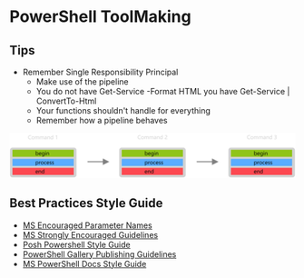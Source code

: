 # PowerShell ToolMaking #

## Tips ##
* Remember Single Responsibility Principal
  * Make use of the pipeline
  * You do not have Get-Service -Format HTML you have Get-Service | ConvertTo-Html
  * Your functions shouldn't handle for everything
  * Remember how a pipeline behaves

![PowerShell Pipeline](../Images/blocksPipeline.svg)

## Best Practices Style Guide ##
* [MS Encouraged Parameter Names](https://docs.microsoft.com/en-us/powershell/scripting/developer/cmdlet/standard-cmdlet-parameter-names-and-types?view=powershell-7.1)
* [MS Strongly Encouraged Guidelines](https://docs.microsoft.com/en-us/powershell/scripting/developer/cmdlet/strongly-encouraged-development-guidelines?view=powershell-5.1)
* [Posh Powershell Style Guide](https://poshcode.gitbook.io/powershell-practice-and-style/)
* [PowerShell Gallery Publishing Guidelines](https://docs.microsoft.com/en-us/powershell/scripting/gallery/concepts/publishing-guidelines?view=powershell-7.1)
* [MS PowerShell Docs Style Guide](https://docs.microsoft.com/en-us/powershell/scripting/community/contributing/powershell-style-guide?view=powershell-7.1)